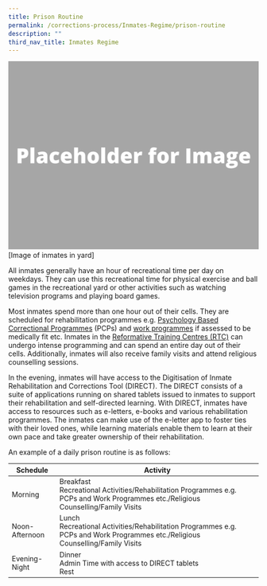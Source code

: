 ```yaml
---
title: Prison Routine
permalink: /corrections-process/Inmates-Regime/prison-routine
description: ""
third_nav_title: Inmates Regime
---
```

![](/images/Placeholder%20for%20Image.png)
[Image of inmates in yard]

All inmates generally have an hour of recreational time per day on weekdays. They can use this recreational time for physical exercise and ball games in the recreational yard or other activities such as watching television programs and playing board games.

Most inmates spend more than one hour out of their cells. They are scheduled for rehabilitation programmes e.g. [Psychology Based Correctional Programmes](/corrections-process/programmes/psychology-programmes) (PCPs) and [work programmes](/corrections-process/programmes/work-programme) if assessed to be medically fit etc. Inmates in the [Reformative Training Centres (RTC)](/corrections-process/prison-regime/reformative-training) can undergo intense programming and can spend an entire day out of their cells. Additionally, inmates will also receive family visits and attend religious counselling sessions.

In the evening, inmates will have access to the Digitisation of Inmate Rehabilitation and Corrections Tool (DIRECT). The DIRECT consists of a suite of applications running on shared tablets issued to inmates to support their rehabilitation and self-directed learning. With DIRECT, inmates have access to resources such as e-letters, e-books and various rehabilitation programmes. The inmates can make use of the e-letter app to foster ties with their loved ones, while learning materials enable them to learn at their own pace and take greater ownership of their rehabilitation.	

An example of a daily prison routine is as follows:

|Schedule| Activity | 
| -------- | -------- | 
|Morning |Breakfast<br>Recreational Activities/Rehabilitation Programmes e.g. PCPs and Work Programmes etc./Religious Counselling/Family Visits |
|Noon-Afternoon |Lunch<br>Recreational Activities/Rehabilitation Programmes e.g. PCPs and Work Programmes etc./Religious Counselling/Family Visits|
|Evening-Night|Dinner<br>Admin Time with access to DIRECT tablets<br> Rest|